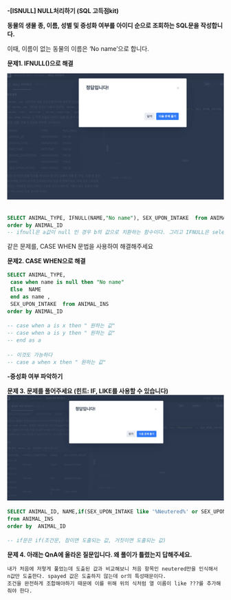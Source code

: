 **-[ISNULL] NULL처리하기 (SQL 고득점kit)**

[](https://school.programmers.co.kr/learn/courses/30/lessons/59410)

**동물의 생물 종, 이름, 성별 및 중성화 여부를 아이디 순으로 조회하는 SQL문을 작성합니다.**

이때, 이름이 없는 동물의 이름은 ‘No name’으로 합니다.

**문제1. IFNULL()으로 해결**

![스크린샷](./스크린샷/7주차%20문제1.png)

```sql

SELECT ANIMAL_TYPE, IFNULL(NAME,"No name"), SEX_UPON_INTAKE  from ANIMAL_INS
order by ANIMAL_ID
-- ifnull은 a값이 null 인 경우 b의 값으로 치환하는 함수이다. 그리고 IFNULL은 select 문에서 작성한다. 
```

같은 문제를, CASE WHEN 문법을 사용하여 해결해주세요

**문제2. CASE WHEN으로 해결**

```sql
SELECT ANIMAL_TYPE, 
 case when name is null then "No name"
 Else  NAME
 end as name , 
 SEX_UPON_INTAKE  from ANIMAL_INS
order by ANIMAL_ID

-- case when a is x then " 원하는 값"
-- case when a is y then " 원하는 값"
-- end as a 

-- 이것도 가능하다 
-- case a when x then " 원하는 값"

```

**-중성화 여부 파악하기**

[](https://school.programmers.co.kr/learn/courses/30/lessons/59409#qna)

**문제 3. 문제를 풀어주세요 (힌트: IF, LIKE를 사용할 수 있습니다)**
![스크린샷](./스크린샷/7주차%20문제2.png)

```sql
SELECT ANIMAL_ID, NAME,if(SEX_UPON_INTAKE like '%Neutered%' or SEX_UPON_INTAKE like '%Spayed%', "O","X") as 중성화
from ANIMAL_INS
order by  ANIMAL_ID

-- if문은 if(조건문, 참이면 도출되는 값, 거짓이면 도출되는 값)
```

**문제 4. 아래는 QnA에 올라온 질문입니다. 왜 풀이가 틀렸는지 답해주세요.**

```
내가 처음에 저렇게 풀었는데 도출된 값과 비교해보니 처음 항목인 neutered만을 인식해서 n값만 도출한다. spayed 값은 도출하지 않는데 or의 특성때문이다.
조건을 완전하게 조합해야하기 때문에 이를 위해 위의 식처럼 열 이름이 like ???를 추가해줘야 한다. 
```



